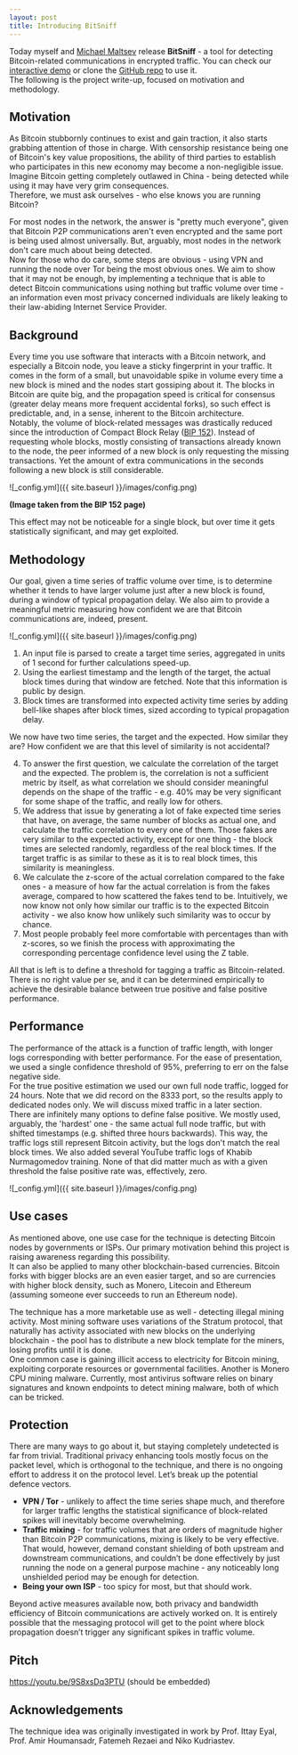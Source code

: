 ```yaml
---
layout: post
title: Introducing BitSniff
---
```


Today myself and [Michael Maltsev](https://m417z.com/) release **BitSniff** - a tool for detecting Bitcoin-related communications in encrypted traffic. You can check our [interactive demo](https://m417z.com/bitsniff/) or clone the [GitHub repo](https://github.com/m417z/bitsniff) to use it.  
The following is the project write-up, focused on motivation and methodology.

## Motivation
As Bitcoin stubbornly continues to exist and gain traction, it also starts grabbing attention of those in charge. With censorship resistance being one of Bitcoin's key value propositions, the ability of third parties to establish who participates in this new economy may become a non-negligible issue. Imagine Bitcoin getting completely outlawed in China - being detected while using it may have very grim consequences.  
Therefore, we must ask ourselves - who else knows you are running Bitcoin?

For most nodes in the network, the answer is "pretty much everyone", given that Bitcoin P2P communications aren't even encrypted and the same port is being used almost universally. But, arguably, most nodes in the network don't care much about being detected.  
Now for those who do care, some steps are obvious - using VPN and running the node over Tor being the most obvious ones. We aim to show that it may not be enough, by implementing a technique that is able to detect Bitcoin communications using nothing but traffic volume over time - an information even most privacy concerned individuals are likely leaking to their law-abiding Internet Service Provider.

## Background
Every time you use software that interacts with a Bitcoin network, and especially a Bitcoin node, you leave a sticky fingerprint in your traffic. It comes in the form of a small, but unavoidable spike in volume every time a new block is mined and the nodes start gossiping about it. The blocks in Bitcoin are quite big, and the propagation speed is critical for consensus (greater delay means more frequent accidental forks), so such effect is predictable, and, in a sense, inherent to the Bitcoin architecture.  
Notably, the volume of block-related messages was drastically reduced since the introduction of Compact Block Relay ([BIP 152](https://github.com/bitcoin/bips/blob/master/bip-0152.mediawiki)). Instead of requesting whole blocks, mostly consisting of transactions already known to the node, the peer informed of a new block is only requesting the missing transactions. Yet the amount of extra communications in the seconds following a new block is still considerable.  

![_config.yml]({{ site.baseurl }}/images/config.png)

__(Image taken from the BIP 152 page)__

This effect may not be noticeable for a single block, but over time it gets statistically significant, and may get exploited.

## Methodology
Our goal, given a time series of traffic volume over time, is to determine whether it tends to have larger volume just after a new block is found, during a window of typical propagation delay. We also aim to provide a meaningful metric measuring how confident we are that Bitcoin communications are, indeed, present.

![_config.yml]({{ site.baseurl }}/images/config.png)

1. An input file is parsed to create a target time series, aggregated in units of 1 second for further calculations speed-up.
2. Using the earliest timestamp and the length of the target, the actual block times during that window are fetched. Note that this information is public by design.
3. Block times are transformed into expected activity time series by adding bell-like shapes after block times, sized according to typical propagation delay.

We now have two time series, the target and the expected. How similar they are? How confident we are that this level of similarity is not accidental?

4. To answer the first question, we calculate the correlation of the target and the expected. The problem is, the correlation is not a sufficient metric by itself, as what correlation we should consider meaningful depends on the shape of the traffic - e.g. 40% may be very significant for some shape of the traffic, and really low for others.
5. We address that issue by generating a lot of fake expected time series that have, on average, the same number of blocks as actual one, and calculate the traffic correlation to every one of them. Those fakes are very similar to the expected activity, except for one thing - the block times are selected randomly, regardless of the real block times. If the target traffic is as similar to these as it is to real block times, this similarity is meaningless.
6. We calculate the z-score of the actual correlation compared to the fake ones - a measure of how far the actual correlation is from the fakes average, compared to how scattered the fakes tend to be. Intuitively, we now know not only how similar our traffic is to the expected Bitcoin activity - we also know how unlikely such similarity was to occur by chance.
7. Most people probably feel more comfortable with percentages than with z-scores, so we finish the process with approximating the corresponding percentage confidence level using the Z table.

All that is left is to define a threshold for tagging a traffic as Bitcoin-related. There is no right value per se, and it can be determined empirically to achieve the desirable balance between true positive and false positive performance.

## Performance
The performance of the attack is a function of traffic length, with longer logs corresponding with better performance. For the ease of presentation, we used a single confidence threshold of 95%, preferring to err on the false negative side.  
For the true positive estimation we used our own full node traffic, logged for 24 hours. Note that we did record on the 8333 port, so the results apply to dedicated nodes only. We will discuss mixed traffic in a later section.  
There are infinitely many options to define false positive. We mostly used, arguably, the 'hardest' one - the same actual full node traffic, but with shifted timestamps (e.g. shifted three hours backwards). This way, the traffic logs still represent Bitcoin activity, but the logs don't match the real block times. We also added several YouTube traffic logs of Khabib Nurmagomedov training. None of that did matter much as with a given threshold the false positive rate was, effectively, zero.

![_config.yml]({{ site.baseurl }}/images/config.png)

## Use cases
As mentioned above, one use case for the technique is detecting Bitcoin nodes by governments or ISPs. Our primary motivation behind this project is raising awareness regarding this possibility.  
It can also be applied to many other blockchain-based currencies. Bitcoin forks with bigger blocks are an even easier target, and so are currencies with higher block density, such as Monero, Litecoin and Ethereum (assuming someone ever succeeds to run an Ethereum node).

The technique has a more marketable use as well - detecting illegal mining activity. Most mining software uses variations of the Stratum protocol, that naturally has activity associated with new blocks on the underlying blockchain - the pool has to distribute a new block template for the miners, losing profits until it is done.  
One common case is gaining illicit access to electricity for Bitcoin mining, exploiting corporate resources or governmental facilities. Another is Monero CPU mining malware. Currently, most antivirus software relies on binary signatures and known endpoints to detect mining malware, both of which can be tricked.

## Protection
There are many ways to go about it, but staying completely undetected is far from trivial. Traditional privacy enhancing tools mostly focus on the packet level, which is orthogonal to the technique, and there is no ongoing effort to address it on the protocol level. Let’s break up the potential defence vectors.
 
* **VPN / Tor** - unlikely to affect the time series shape much, and therefore for larger traffic lengths the statistical significance of block-related spikes will inevitably become overwhelming.
* **Traffic mixing** - for traffic volumes that are orders of magnitude higher than Bitcoin P2P communications, mixing is likely to be very effective. That would, however, demand constant shielding of both upstream and downstream communications, and couldn’t be done effectively by just running the node on a general purpose machine - any noticeably long unshielded period may be enough for detection.
* **Being your own ISP** - too spicy for most, but that should work.

Beyond active measures available now, both privacy and bandwidth efficiency of Bitcoin communications are actively worked on. It is entirely possible that the messaging protocol will get to the point where block propagation doesn’t trigger any significant spikes in traffic volume.

## Pitch
https://youtu.be/9S8xsDq3PTU (should be embedded)

## Acknowledgements  
The technique idea was originally investigated in work by Prof. Ittay Eyal, Prof. Amir Houmansadr, Fatemeh Rezaei and Niko Kudriastev.
